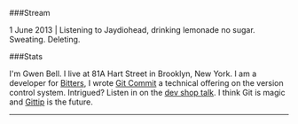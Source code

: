 ###Stream

1 June 2013 | Listening to Jaydiohead, drinking lemonade no sugar. Sweating. Deleting.

###Stats

I'm Gwen Bell. I live at 81A Hart Street in Brooklyn, New York. I am a developer for <a href="http://bitters.gwenbell.com">Bitters</a>, I wrote <a href="http://git.gwenbell.com">Git Commit</a> a technical offering on the version control system. Intrigued? Listen in on the <a href="http://eepurl.com/Alaev">dev shop talk</a>. I think Git is magic and <a href="http://gittip.com/gwenbell">Gittip</a> is the future.
<br />

<script data-gittip-username="gwenbell" src="https://www.gittip.com/assets/widgets/0002.js"></script>

<hr />